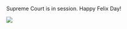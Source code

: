 Supreme Court is in session. Happy Felix Day!

![](http://25.media.tumblr.com/tumblr_m94xpkghhr1qzpdrho1_1280.jpg)
